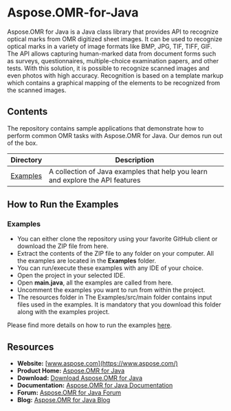 # Aspose.OMR-for-Java

Aspose.OMR for Java is a Java class library that provides API to recognize optical marks from OMR digitized sheet images. It can be used to recognize optical marks in a variety of image formats like BMP, JPG, TIF, TIFF, GIF. The API allows capturing human-marked data from document forms such as surveys, questionnaires, multiple-choice examination papers, and other tests. With this solution, it is possible to recognize scanned images and even photos with high accuracy. Recognition is based on a template markup which contains a graphical mapping of the elements to be recognized from the scanned images.

## Contents

The repository contains sample applications that demonstrate how to perform common OMR tasks with Aspose.OMR for Java. Our demos run out of the box.

Directory | Description
--------- | -----------
[Examples](Examples)  | A collection of Java examples that help you learn and explore the API features

## How to Run the Examples

### Examples

* You can either clone the repository using your favorite GitHub client or download the ZIP file from here.
* Extract the contents of the ZIP file to any folder on your computer. All the examples are located in the **Examples** folder.
* You can run/execute these examples with any IDE of your choice.
* Open the project in your selected IDE.
* Open **main.java**, all the examples are called from here.
* Uncomment the examples you want to run from within the project.
* The resources folder in The Examples/src/main folder contains input files used in the examples. It is mandatory that you download this folder along with the examples project.

Please find more details on how to run the examples [here](https://docs.aspose.com/display/omrjava/How+to+Run+the+Examples).

## Resources

* **Website:** [www.aspose.com](https://www.aspose.com/)
* **Product Home:** [Aspose.OMR for Java](https://products.aspose.com/omr/java)
* **Download:** [Download Aspose.OMR for Java](https://downloads.aspose.com/omr/java)
* **Documentation:** [Aspose.OMR for Java Documentation](https://docs.aspose.com/display/omrjava/Home)
* **Forum:** [Aspose.OMR for Java Forum](https://forum.aspose.com/c/omr)
* **Blog:** [Aspose.OMR for Java Blog](https://blog.aspose.com/category/omr/)